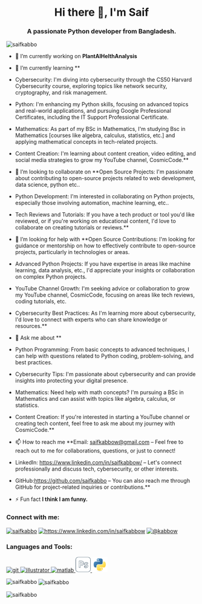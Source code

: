 <h1 align="center">Hi there 👋, I'm Saif</h1>
<h3 align="center">A passionate Python developer from Bangladesh.</h3>

<p align="left"> <img src="https://komarev.com/ghpvc/?username=saifkabbo&label=Profile%20views&color=0e75b6&style=flat" alt="saifkabbo" /> </p>

- 🔭 I’m currently working on **PlantAIHelthAnalysis**

- 🌱 I’m currently learning **
- Cybersecurity: I'm diving into cybersecurity through the CS50 Harvard Cybersecurity course, exploring topics like network security, cryptography, and risk management.
- Python: I'm enhancing my Python skills, focusing on advanced topics and real-world applications, and pursuing Google Professional Certificates, including the IT Support Professional Certificate.
- Mathematics: As part of my BSc in Mathematics, I'm studying Bsc in Mathematics [courses like algebra, calculus, statistics, etc.] and applying mathematical concepts in tech-related projects.
- Content Creation: I'm learning about content creation, video editing, and social media strategies to grow my YouTube channel, CosmicCode.**

- 👯 I’m looking to collaborate on **Open Source Projects: I'm passionate about contributing to open-source projects related to web development, data science, python etc..
- Python Development: I'm interested in collaborating on Python projects, especially those involving automation, machine learning, etc..
- Tech Reviews and Tutorials: If you have a tech product or tool you'd like reviewed, or if you're working on educational content, I'd love to collaborate on creating tutorials or reviews.**

- 🤝 I’m looking for help with **Open Source Contributions: I'm looking for guidance or mentorship on how to effectively contribute to open-source projects, particularly in technologies or areas.
- Advanced Python Projects: If you have expertise in areas like machine learning, data analysis, etc., I'd appreciate your insights or collaboration on complex Python projects.
- YouTube Channel Growth: I'm seeking advice or collaboration to grow my YouTube channel, CosmicCode, focusing on areas like tech reviews, coding tutorials, etc.
- Cybersecurity Best Practices: As I'm learning more about cybersecurity, I'd love to connect with experts who can share knowledge or resources.**

- 💬 Ask me about **
- Python Programming: From basic concepts to advanced techniques, I can help with questions related to Python coding, problem-solving, and best practices.
- Cybersecurity Tips: I'm passionate about cybersecurity and can provide insights into protecting your digital presence.
- Mathematics: Need help with math concepts? I'm pursuing a BSc in Mathematics and can assist with topics like algebra, calculus, or statistics.
- Content Creation: If you're interested in starting a YouTube channel or creating tech content, feel free to ask me about my journey with CosmicCode.**

- 📫 How to reach me **Email: saifkabbow@gmail.com – Feel free to reach out to me for collaborations, questions, or just to connect!
- LinkedIn: https://www.linkedin.com/in/saifkabbow/ – Let's connect professionally and discuss tech, cybersecurity, or other interests.
- GitHub:https://github.com/saifkabbo – You can also reach me through GitHub for project-related inquiries or contributions.**

- ⚡ Fun fact **I think I am funny.**

<h3 align="left">Connect with me:</h3>
<p align="left">
<a href="https://twitter.com/saifkabbo" target="blank"><img align="center" src="https://raw.githubusercontent.com/rahuldkjain/github-profile-readme-generator/master/src/images/icons/Social/twitter.svg" alt="saifkabbo" height="30" width="40" /></a>
<a href="https://linkedin.com/in/https://www.linkedin.com/in/saifkabbow" target="blank"><img align="center" src="https://raw.githubusercontent.com/rahuldkjain/github-profile-readme-generator/master/src/images/icons/Social/linked-in-alt.svg" alt="https://www.linkedin.com/in/saifkabbow" height="30" width="40" /></a>
<a href="https://discord.gg/@kabbow" target="blank"><img align="center" src="https://raw.githubusercontent.com/rahuldkjain/github-profile-readme-generator/master/src/images/icons/Social/discord.svg" alt="@kabbow" height="30" width="40" /></a>
</p>

<h3 align="left">Languages and Tools:</h3>
<p align="left"> <a href="https://git-scm.com/" target="_blank" rel="noreferrer"> <img src="https://www.vectorlogo.zone/logos/git-scm/git-scm-icon.svg" alt="git" width="40" height="40"/> </a> <a href="https://www.adobe.com/in/products/illustrator.html" target="_blank" rel="noreferrer"> <img src="https://www.vectorlogo.zone/logos/adobe_illustrator/adobe_illustrator-icon.svg" alt="illustrator" width="40" height="40"/> </a> <a href="https://www.mathworks.com/" target="_blank" rel="noreferrer"> <img src="https://upload.wikimedia.org/wikipedia/commons/2/21/Matlab_Logo.png" alt="matlab" width="40" height="40"/> </a> <a href="https://www.photoshop.com/en" target="_blank" rel="noreferrer"> <img src="https://raw.githubusercontent.com/devicons/devicon/master/icons/photoshop/photoshop-line.svg" alt="photoshop" width="40" height="40"/> </a> <a href="https://www.python.org" target="_blank" rel="noreferrer"> <img src="https://raw.githubusercontent.com/devicons/devicon/master/icons/python/python-original.svg" alt="python" width="40" height="40"/> </a> </p>

<p><img align="left" src="https://github-readme-stats.vercel.app/api/top-langs?username=saifkabbo&show_icons=true&locale=en&layout=compact" alt="saifkabbo" /></p>

<p>&nbsp;<img align="center" src="https://github-readme-stats.vercel.app/api?username=saifkabbo&show_icons=true&locale=en" alt="saifkabbo" /></p>

<p><img align="center" src="https://github-readme-streak-stats.herokuapp.com/?user=saifkabbo&" alt="saifkabbo" /></p>

<!---
saifkabbo/saifkabbo is a ✨ special ✨ repository because its `README.md` (this file) appears on your GitHub profile.
You can click the Preview link to take a look at your changes.
--->
